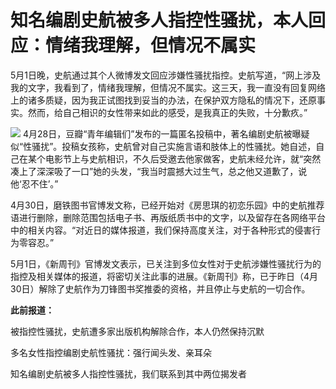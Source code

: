 # 知名编剧史航被多人指控性骚扰，本人回应：情绪我理解，但情况不属实

5月1日晚，史航通过其个人微博发文回应涉嫌性骚扰指控。史航写道，“网上涉及我的文字，我看到了，情绪我理解，但情况不属实。这三天，我一直没有回复网络上的诸多质疑，因为我正试图找到妥当的办法，在保护双方隐私的情况下，还原事实。然而，给自己相识的女性带来如此的感受，是我真正的失败，十分歉疚。”
​​​

![](https://inews.gtimg.com/om_bt/OKsHw3nhVTFjJh823wMtRN_vm1ZUnrIF78INAvndbQKi8AA/1000)
4月28日，豆瓣“青年编辑们”发布的一篇匿名投稿中，著名编剧史航被曝疑似“性骚扰”。投稿女孩称，史航曾对自己实施言语和肢体上的性骚扰。她自述，自己在某个电影节上与史航相识，不久后受邀去他家做客，史航未经允许，就“突然凑上了深深吸了一口”她的头发，“我当时震撼大过生气，总之他又道歉了，说他‘忍不住’。”

4月30日，磨铁图书官博发文称，已经开始对《房思琪的初恋乐园》中的史航推荐语进行删除，删除范围包括电子书、再版纸质书中的文字，以及留存在各网络平台中的相关内容。“对近日的媒体报道，我们保持高度关注，对于各种形式的侵害行为零容忍。”

5月1日，《新周刊》官博发文表示，已关注到多位女性对于史航涉嫌性骚扰行为的指控及相关媒体的报道，将密切关注此事的进展。《新周刊》称，已于昨日（4月30日）解除了史航作为刀锋图书奖推委的资格，并且停止与史航的一切合作。

**此前报道：**

被指控性骚扰，史航遭多家出版机构解除合作，本人仍然保持沉默

多名女性指控编剧史航性骚扰：强行闻头发、亲耳朵

知名编剧史航被多人指控性骚扰，我们联系到其中两位揭发者

